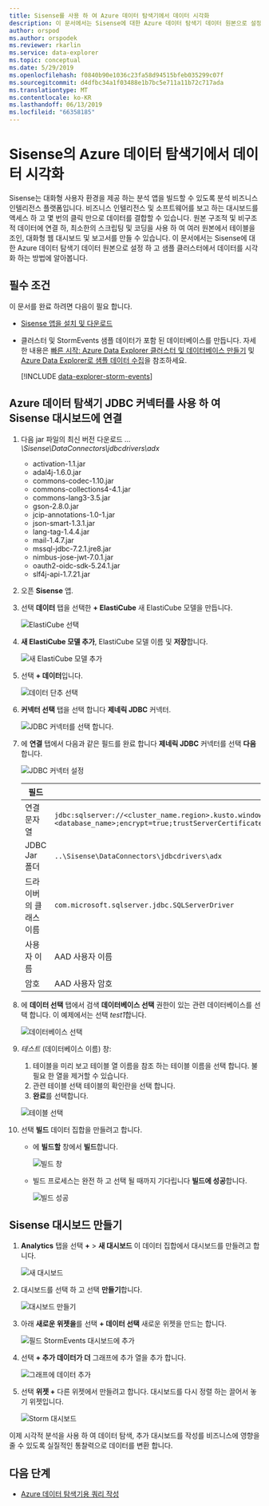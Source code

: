 ```yaml
---
title: Sisense를 사용 하 여 Azure 데이터 탐색기에서 데이터 시각화
description: 이 문서에서는 Sisense에 대한 Azure 데이터 탐색기 데이터 원본으로 설정 하 고 데이터를 시각화 하는 방법에 알아봅니다.
author: orspod
ms.author: orspodek
ms.reviewer: rkarlin
ms.service: data-explorer
ms.topic: conceptual
ms.date: 5/29/2019
ms.openlocfilehash: f0840b90e1036c23fa58d94515bfeb035299c07f
ms.sourcegitcommit: d4dfbc34a1f03488e1b7bc5e711a11b72c717ada
ms.translationtype: MT
ms.contentlocale: ko-KR
ms.lasthandoff: 06/13/2019
ms.locfileid: "66358185"
---
```

# <a name="visualize-data-from-azure-data-explorer-in-sisense"></a>Sisense의 Azure 데이터 탐색기에서 데이터 시각화

Sisense는 대화형 사용자 환경을 제공 하는 분석 앱을 빌드할 수 있도록 분석 비즈니스 인텔리전스 플랫폼입니다. 비즈니스 인텔리전스 및 소프트웨어를 보고 하는 대시보드를 액세스 하 고 몇 번의 클릭 만으로 데이터를 결합할 수 있습니다. 원본 구조적 및 비구조적 데이터에 연결 하, 최소한의 스크립팅 및 코딩을 사용 하 여 여러 원본에서 테이블을 조인, 대화형 웹 대시보드 및 보고서를 만들 수 있습니다. 이 문서에서는 Sisense에 대한 Azure 데이터 탐색기 데이터 원본으로 설정 하 고 샘플 클러스터에서 데이터를 시각화 하는 방법에 알아봅니다.

## <a name="prerequisites"></a>필수 조건

이 문서를 완료 하려면 다음이 필요 합니다.

* [Sisense 앱을 설치 및 다운로드](https://documentation.sisense.com/latest/getting-started/download-install.htm) 

* 클러스터 및 StormEvents 샘플 데이터가 포함 된 데이터베이스를 만듭니다. 자세한 내용은 [빠른 시작: Azure Data Explorer 클러스터 및 데이터베이스 만들기](create-cluster-database-portal.md) 및 [Azure Data Explorer로 샘플 데이터 수집](ingest-sample-data.md)을 참조하세요.

    [!INCLUDE [data-explorer-storm-events](../../includes/data-explorer-storm-events.md)]

## <a name="connect-to-sisense-dashboards-using-azure-data-explorer-jdbc-connector"></a>Azure 데이터 탐색기 JDBC 커넥터를 사용 하 여 Sisense 대시보드에 연결

1. 다음 jar 파일의 최신 버전 다운로드 *... \Sisense\DataConnectors\jdbcdrivers\adx* 

    * activation-1.1.jar
    * adal4j-1.6.0.jar
    * commons-codec-1.10.jar
    * commons-collections4-4.1.jar
    * commons-lang3-3.5.jar
    * gson-2.8.0.jar
    * jcip-annotations-1.0-1.jar
    * json-smart-1.3.1.jar
    * lang-tag-1.4.4.jar
    * mail-1.4.7.jar
    * mssql-jdbc-7.2.1.jre8.jar
    * nimbus-jose-jwt-7.0.1.jar
    * oauth2-oidc-sdk-5.24.1.jar
    * slf4j-api-1.7.21.jar
    
1. 오픈 **Sisense** 앱.
1. 선택 **데이터** 탭을 선택한 **+ ElastiCube** 새 ElastiCube 모델을 만듭니다.
    
    ![ElastiCube 선택](media/sisense/data-select-elasticube.png)

1. **새 ElastiCube 모델 추가**, ElastiCube 모델 이름 및 **저장**합니다.
   
    ![새 ElastiCube 모델 추가](media/sisense/add-new-elasticube-model.png)

1. 선택 **+ 데이터**입니다.

    ![데이터 단추 선택](media/sisense/select-data.png)

1. **커넥터 선택** 탭을 선택 합니다 **제네릭 JDBC** 커넥터.

    ![JDBC 커넥터를 선택 합니다.](media/sisense/select-connector.png)

1. 에 **연결** 탭에서 다음과 같은 필드를 완료 합니다 **제네릭 JDBC** 커넥터를 선택 **다음**합니다.

    ![JDBC 커넥터 설정](media/sisense/jdbc-connector.png)

    |필드 |설명 |
    |---------|---------|
    |연결 문자열     |   `jdbc:sqlserver://<cluster_name.region>.kusto.windows.net:1433;database=<database_name>;encrypt=true;trustServerCertificate=false;hostNameInCertificate=*.kusto.windows.net;loginTimeout=30;authentication=ActiveDirectoryPassword`      |
    |JDBC Jar 폴더  |    `..\Sisense\DataConnectors\jdbcdrivers\adx`     |
    |드라이버의 클래스 이름    |   `com.microsoft.sqlserver.jdbc.SQLServerDriver`      |
    |사용자 이름   |    AAD 사용자 이름     |
    |암호     |   AAD 사용자 암호      |

1. 에 **데이터 선택** 탭에서 검색 **데이터베이스 선택** 권한이 있는 관련 데이터베이스를 선택 합니다. 이 예제에서는 선택 *test1*합니다.

    ![데이터베이스 선택](media/sisense/select-database.png)

1. *테스트* (데이터베이스 이름) 창:
    1. 테이블을 미리 보고 테이블 열 이름을 참조 하는 테이블 이름을 선택 합니다. 불필요 한 열을 제거할 수 있습니다.
    1. 관련 테이블 선택 테이블의 확인란을 선택 합니다. 
    1. **완료**를 선택합니다.

    ![테이블 선택](media/sisense/select-table-see-columns.png)    

1. 선택 **빌드** 데이터 집합을 만들려고 합니다. 

    * 에 **빌드할** 창에서 **빌드**합니다.

      ![빌드 창](media/sisense/build-window.png)

    * 빌드 프로세스는 완전 하 고 선택 될 때까지 기다립니다 **빌드에 성공**합니다.

      ![빌드 성공](media/sisense/build-succeeded.png)

## <a name="create-sisense-dashboards"></a>Sisense 대시보드 만들기

1. **Analytics** 탭을 선택 **+**  >  **새 대시보드** 이 데이터 집합에서 대시보드를 만들려고 합니다.

    ![새 대시보드](media/sisense/new-dashboard.png)

1. 대시보드를 선택 하 고 선택 **만들기**합니다. 

    ![대시보드 만들기](media/sisense/create-dashboard.png)

1. 아래 **새로운 위젯을**를 선택 **+ 데이터 선택** 새로운 위젯을 만드는 합니다. 

    ![필드 StormEvents 대시보드에 추가](media/sisense/storm-dashboard-add-field.png)  

1. 선택 **+ 추가 데이터가 더** 그래프에 추가 열을 추가 합니다. 

    ![그래프에 데이터 추가](media/sisense/add-more-data.png)

1. 선택 **위젯 +** 다른 위젯에서 만들려고 합니다. 대시보드를 다시 정렬 하는 끌어서 놓기 위젯입니다.

    ![Storm 대시보드](media/sisense/final-dashboard.png)

이제 시각적 분석을 사용 하 여 데이터 탐색, 추가 대시보드를 작성를 비즈니스에 영향을 줄 수 있도록 실질적인 통찰력으로 데이터를 변환 합니다.

## <a name="next-steps"></a>다음 단계

* [Azure 데이터 탐색기용 쿼리 작성](write-queries.md)

